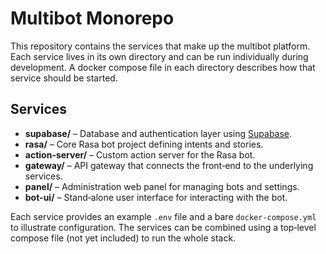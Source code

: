 # Multibot Monorepo

This repository contains the services that make up the multibot platform. Each service lives in its own directory and can be run individually during development. A docker compose file in each directory describes how that service should be started.

## Services

- **supabase/** – Database and authentication layer using [Supabase](https://supabase.com/).
- **rasa/** – Core Rasa bot project defining intents and stories.
- **action-server/** – Custom action server for the Rasa bot.
- **gateway/** – API gateway that connects the front‑end to the underlying services.
- **panel/** – Administration web panel for managing bots and settings.
- **bot-ui/** – Stand‑alone user interface for interacting with the bot.

Each service provides an example `.env` file and a bare `docker-compose.yml` to illustrate configuration. The services can be combined using a top‑level compose file (not yet included) to run the whole stack.
